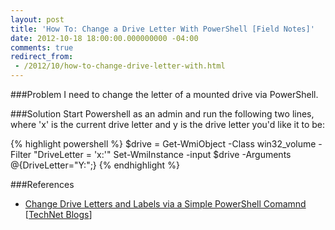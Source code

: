 ```yaml
---
layout: post
title: 'How To: Change a Drive Letter With PowerShell [Field Notes]'
date: 2012-10-18 18:00:00.000000000 -04:00
comments: true
redirect_from: 
 - /2012/10/how-to-change-drive-letter-with.html
---
```

###Problem
I need to change the letter of a mounted drive via PowerShell.

###Solution
Start Powershell as an admin and run the following two lines, where 'x' is the current drive letter and y is the drive letter you'd like it to be:


{% highlight powershell %}
$drive = Get-WmiObject -Class win32_volume -Filter "DriveLetter = 'x:'"
Set-WmiInstance -input $drive -Arguments @{DriveLetter="Y:";}
{% endhighlight %}

###References
* <a href="http://blogs.technet.com/b/heyscriptingguy/archive/2011/03/14/change-drive-letters-and-labels-via-a-simple-powershell-command.aspx">Change Drive Letters and Labels via a Simple PowerShell Comamnd</a> [<a href="http://blogs.technet.com/">TechNet Blogs</a>]
